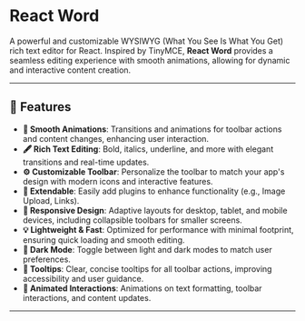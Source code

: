# React Word

A powerful and customizable WYSIWYG (What You See Is What You Get) rich text editor for React. Inspired by TinyMCE, **React Word** provides a seamless editing experience with smooth animations, allowing for dynamic and interactive content creation.

---

## 🚀 Features

- **🎨 Smooth Animations**: Transitions and animations for toolbar actions and content changes, enhancing user interaction.
- **🖋️ Rich Text Editing**: Bold, italics, underline, and more with elegant transitions and real-time updates.
- **⚙️ Customizable Toolbar**: Personalize the toolbar to match your app's design with modern icons and interactive features.
- **🔌 Extendable**: Easily add plugins to enhance functionality (e.g., Image Upload, Links).
- **📱 Responsive Design**: Adaptive layouts for desktop, tablet, and mobile devices, including collapsible toolbars for smaller screens.
- **💡 Lightweight & Fast**: Optimized for performance with minimal footprint, ensuring quick loading and smooth editing.
- **🌙 Dark Mode**: Toggle between light and dark modes to match user preferences.
- **💬 Tooltips**: Clear, concise tooltips for all toolbar actions, improving accessibility and user guidance.
- **🔄 Animated Interactions**: Animations on text formatting, toolbar interactions, and content updates.

---

